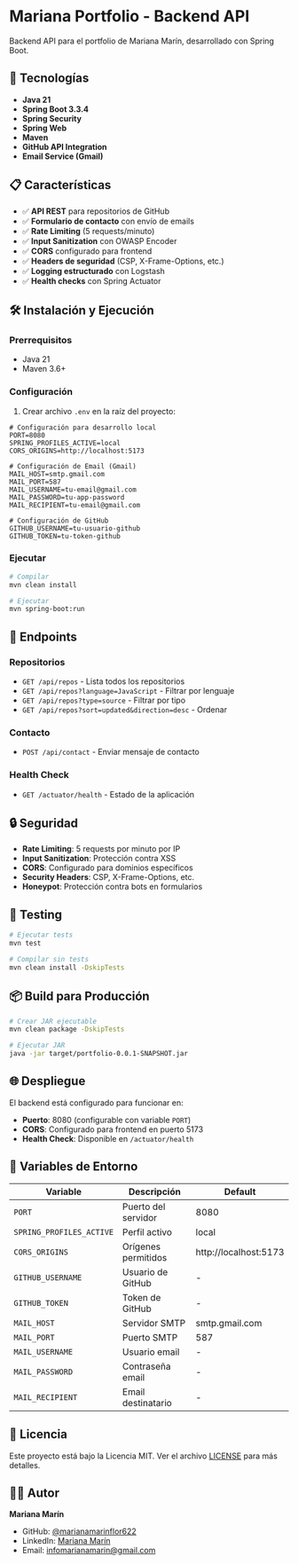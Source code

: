 # Mariana Portfolio - Backend API

Backend API para el portfolio de Mariana Marín, desarrollado con Spring Boot.

## 🚀 Tecnologías

- **Java 21**
- **Spring Boot 3.3.4**
- **Spring Security**
- **Spring Web**
- **Maven**
- **GitHub API Integration**
- **Email Service (Gmail)**

## 📋 Características

- ✅ **API REST** para repositorios de GitHub
- ✅ **Formulario de contacto** con envío de emails
- ✅ **Rate Limiting** (5 requests/minuto)
- ✅ **Input Sanitization** con OWASP Encoder
- ✅ **CORS** configurado para frontend
- ✅ **Headers de seguridad** (CSP, X-Frame-Options, etc.)
- ✅ **Logging estructurado** con Logstash
- ✅ **Health checks** con Spring Actuator

## 🛠️ Instalación y Ejecución

### Prerrequisitos
- Java 21
- Maven 3.6+

### Configuración
1. Crear archivo `.env` en la raíz del proyecto:
```env
# Configuración para desarrollo local
PORT=8080
SPRING_PROFILES_ACTIVE=local
CORS_ORIGINS=http://localhost:5173

# Configuración de Email (Gmail)
MAIL_HOST=smtp.gmail.com
MAIL_PORT=587
MAIL_USERNAME=tu-email@gmail.com
MAIL_PASSWORD=tu-app-password
MAIL_RECIPIENT=tu-email@gmail.com

# Configuración de GitHub
GITHUB_USERNAME=tu-usuario-github
GITHUB_TOKEN=tu-token-github
```

### Ejecutar
```bash
# Compilar
mvn clean install

# Ejecutar
mvn spring-boot:run
```

## 📡 Endpoints

### Repositorios
- `GET /api/repos` - Lista todos los repositorios
- `GET /api/repos?language=JavaScript` - Filtrar por lenguaje
- `GET /api/repos?type=source` - Filtrar por tipo
- `GET /api/repos?sort=updated&direction=desc` - Ordenar

### Contacto
- `POST /api/contact` - Enviar mensaje de contacto

### Health Check
- `GET /actuator/health` - Estado de la aplicación

## 🔒 Seguridad

- **Rate Limiting**: 5 requests por minuto por IP
- **Input Sanitization**: Protección contra XSS
- **CORS**: Configurado para dominios específicos
- **Security Headers**: CSP, X-Frame-Options, etc.
- **Honeypot**: Protección contra bots en formularios

## 🧪 Testing

```bash
# Ejecutar tests
mvn test

# Compilar sin tests
mvn clean install -DskipTests
```

## 📦 Build para Producción

```bash
# Crear JAR ejecutable
mvn clean package -DskipTests

# Ejecutar JAR
java -jar target/portfolio-0.0.1-SNAPSHOT.jar
```

## 🌐 Despliegue

El backend está configurado para funcionar en:
- **Puerto**: 8080 (configurable con variable `PORT`)
- **CORS**: Configurado para frontend en puerto 5173
- **Health Check**: Disponible en `/actuator/health`

## 📝 Variables de Entorno

| Variable | Descripción | Default |
|----------|-------------|---------|
| `PORT` | Puerto del servidor | 8080 |
| `SPRING_PROFILES_ACTIVE` | Perfil activo | local |
| `CORS_ORIGINS` | Orígenes permitidos | http://localhost:5173 |
| `GITHUB_USERNAME` | Usuario de GitHub | - |
| `GITHUB_TOKEN` | Token de GitHub | - |
| `MAIL_HOST` | Servidor SMTP | smtp.gmail.com |
| `MAIL_PORT` | Puerto SMTP | 587 |
| `MAIL_USERNAME` | Usuario email | - |
| `MAIL_PASSWORD` | Contraseña email | - |
| `MAIL_RECIPIENT` | Email destinatario | - |

## 📄 Licencia

Este proyecto está bajo la Licencia MIT. Ver el archivo [LICENSE](LICENSE) para más detalles.

## 👩‍💻 Autor

**Mariana Marín**
- GitHub: [@marianamarinflor622](https://github.com/marianamarinflor622)
- LinkedIn: [Mariana Marín](https://www.linkedin.com/in/mariana-marin-1b6268348/)
- Email: infomarianamarin@gmail.com
